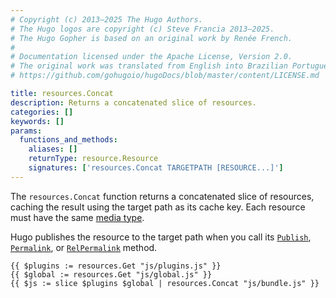 ```yaml
---
# Copyright (c) 2013–2025 The Hugo Authors.
# The Hugo logos are copyright (c) Steve Francia 2013–2025.
# The Hugo Gopher is based on an original work by Renée French.
#
# Documentation licensed under the Apache License, Version 2.0.
# The original work was translated from English into Brazilian Portuguese.
# https://github.com/gohugoio/hugoDocs/blob/master/content/LICENSE.md

title: resources.Concat
description: Returns a concatenated slice of resources.
categories: []
keywords: []
params:
  functions_and_methods:
    aliases: []
    returnType: resource.Resource
    signatures: ['resources.Concat TARGETPATH [RESOURCE...]']
---
```


The `resources.Concat` function returns a concatenated slice of resources, caching the result using the target path as its cache key. Each resource must have the same [media type].

Hugo publishes the resource to the target path when you call its [`Publish`], [`Permalink`], or [`RelPermalink`] method.

[media type]: https://en.wikipedia.org/wiki/Media_type
[`publish`]: /methods/resource/publish/
[`permalink`]: /methods/resource/permalink/
[`relpermalink`]: /methods/resource/relpermalink/

```go-html-template
{{ $plugins := resources.Get "js/plugins.js" }}
{{ $global := resources.Get "js/global.js" }}
{{ $js := slice $plugins $global | resources.Concat "js/bundle.js" }}
```
